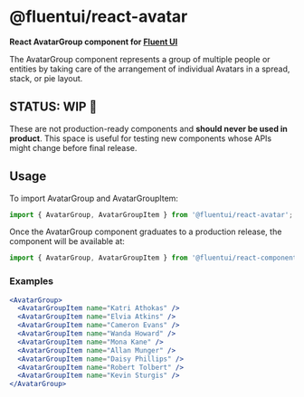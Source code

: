 # @fluentui/react-avatar

**React AvatarGroup component for [Fluent UI](https://dev.microsoft.com/fluentui)**

The AvatarGroup component represents a group of multiple people or entities by taking care of the arrangement of individual Avatars in a spread, stack, or pie layout.

## STATUS: WIP 🚧

These are not production-ready components and **should never be used in product**. This space is useful for testing new components whose APIs might change before final release.

## Usage

To import AvatarGroup and AvatarGroupItem:

```js
import { AvatarGroup, AvatarGroupItem } from '@fluentui/react-avatar';
```

Once the AvatarGroup component graduates to a production release, the component will be available at:

```js
import { AvatarGroup, AvatarGroupItem } from '@fluentui/react-components';
```

### Examples

```jsx
<AvatarGroup>
  <AvatarGroupItem name="Katri Athokas" />
  <AvatarGroupItem name="Elvia Atkins" />
  <AvatarGroupItem name="Cameron Evans" />
  <AvatarGroupItem name="Wanda Howard" />
  <AvatarGroupItem name="Mona Kane" />
  <AvatarGroupItem name="Allan Munger" />
  <AvatarGroupItem name="Daisy Phillips" />
  <AvatarGroupItem name="Robert Tolbert" />
  <AvatarGroupItem name="Kevin Sturgis" />
</AvatarGroup>
```
